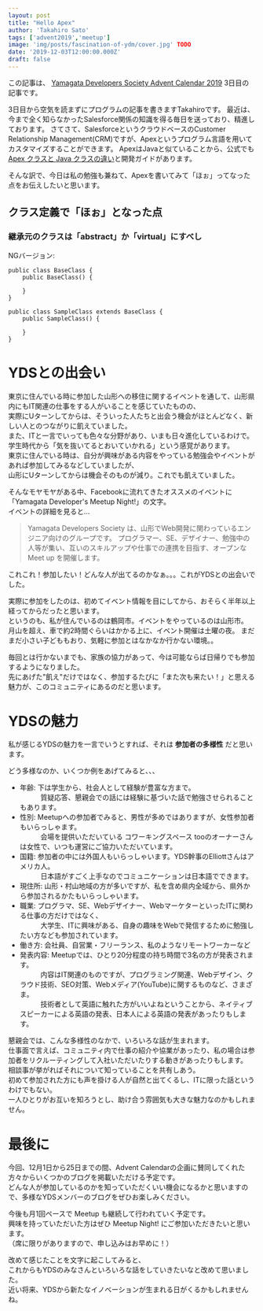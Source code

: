```yaml
---
layout: post
title: "Hello Apex"
author: 'Takahiro Sato'
tags: ['advent2019','meetup']
image: 'img/posts/fascination-of-ydm/cover.jpg' TODO
date: '2019-12-03T12:00:00.000Z'
draft: false
---
```

この記事は、 [Yamagata Developers Society Advent Calendar 2019](https://adventar.org/calendars/4619) 3日目の記事です。

3日目から空気を読まずにプログラムの記事を書きますTakahiroです。
最近は、今まで全く知らなかったSalesforce関係の知識を得る毎日を送っており、精進しております。
さてさて、SalesforceというクラウドベースのCustomer Relationship Management(CRM)ですが、Apexというプログラム言語を用いてカスタマイズすることができます。
ApexはJavaと似ていることから、公式でも[Apex クラスと Java クラスの違い](https://developer.salesforce.com/docs/atlas.ja-jp.apexcode.meta/apexcode/apex_classes_java_diffs.htm)と開発ガイドがあります。

そんな訳で、今日は私の勉強も兼ねて、Apexを書いてみて「ほぉ」ってなった点をお伝えしたいと思います。

## クラス定義で「ほぉ」となった点

### 継承元のクラスは「abstract」か「virtual」にすべし

NGバージョン:
```
public class BaseClass {
    public BaseClass() {

    }
}

public class SampleClass extends BaseClass {
    public SampleClass() {

    }
}
```

# YDSとの出会い

東京に住んでいる時に参加した山形への移住に関するイベントを通して、山形県内にもIT関連の仕事をする人がいることを感じていたものの、  
実際にUターンしてからは、そういった人たちと出会う機会がほとんどなく、新しい人とのつながりに飢えていました。  
また、ITと一言でいっても色々な分野があり、いまも日々進化しているわけで。学生時代から「気を抜いてるとおいていかれる」という感覚があります。  
東京に住んでいる時は、自分が興味がある内容をやっている勉強会やイベントがあれば参加してみるなどしていましたが、  
山形にUターンしてからは機会そのものが減り。これでも飢えていました。  

そんなモヤモヤがある中、Facebookに流れてきたオススメのイベントに「Yamagata Developer's Meetup Night!」の文字。  
イベントの詳細を見ると...

> Yamagata Developers Society は、山形でWeb開発に関わっているエンジニア向けのグループです。
> プログラマー、SE、デザイナー、勉強中の人等が集い、互いのスキルアップや仕事での連携を目指す、オープンなMeet up を開催します。

これこれ！参加したい！どんな人が出てるのかなぁ。。。これがYDSとの出会いでした。

実際に参加をしたのは、初めてイベント情報を目にしてから、おそらく半年以上経ってからだったと思います。  
というのも、私が住んでいるのは鶴岡市。イベントをやっているのは山形市。  
月山を超え、車で約2時間ぐらいはかかる上に、イベント開催は土曜の夜。
まだまだ小さい子どももおり、気軽に参加とはなかなか行かない環境。。  

毎回とは行かないまでも、家族の協力があって、今は可能ならば日帰りでも参加するようになりました。  
先にあげた"飢え"だけではなく、参加するたびに「また次も来たい！」と思える魅力が、このコミュニティにあるのだと思います。


# YDSの魅力

私が感じるYDSの魅力を一言でいうとすれば、それは **参加者の多様性** だと思います。  

どう多様なのか、いくつか例をあげてみると、、、

- 年齢: 下は学生から、社会人として経験が豊富な方まで。  
　　　質疑応答、懇親会での話には経験に基づいた話で勉強させられることもあります。
- 性別: Meetupへの参加者でみると、男性が多めではありますが、女性参加者もいらっしゃます。  
　　　会場を提供いただいている コワーキングスペース tooのオーナーさんは女性で、いつも運営にご協力いただいています。
- 国籍: 参加者の中には外国人もいらっしゃいます。YDS幹事のElliottさんはアメリカ人。  
　　　日本語がすごく上手なのでコミュニケーションは日本語でできます。  
- 現住所: 山形・村山地域の方が多いですが、私を含め県内全域から、県外から参加されるかたもいらっしゃいます。
- 職業: プログラマ、SE、Webデザイナー、WebマーケターといったITに関わる仕事の方だけではなく、  
　　　大学生、ITに興味がある、自身の趣味をWebで発信するために勉強したい方なども参加されています。  
- 働き方: 会社員、自営業・フリーランス、私のようなリモートワーカーなど
- 発表内容: Meetupでは、ひとり20分程度の持ち時間で3名の方が発表されます。  
　　　内容はIT関連のものですが、プログラミング関連、Webデザイン、クラウド技術、SEO対策、Webメディア(YouTube)に関するものなど、さまざま。  
　　　技術者として英語に触れた方がいいよねということから、ネイティブスピーカーによる英語の発表、日本人による英語の発表があったりもします。

懇親会では、こんな多様性のなかで、いろいろな話が生まれます。  
仕事面で言えば、コミュニティ内で仕事の紹介や協業があったり、私の場合は参加者をリクルーティングして入社いただいたりする動きがあったりもします。  
相談事が挙がればそれについて知っていることを共有しあう。  
初めて参加された方にも声を掛ける人が自然と出てくるし、ITに限った話というわけでもない。  
一人ひとりがお互いを知ろうとし、助け合う雰囲気も大きな魅力なのかもしれません。


# 最後に

今回、12月1日から25日までの間、Advent Calendarの企画に賛同してくれた方々からいくつかのブログを掲載いただける予定です。  
どんな人が参加しているのかを知っていただくいい機会になるかと思いますので、多様なYDSメンバーのブログをぜひお楽しみください。  

今後も月1回ペースで Meetup も継続して行われていく予定です。  
興味を持っていただいた方はぜひ Meetup Night! にご参加いただきたいと思います。  
（席に限りがありますので、申し込みはお早めに！）

改めて感じたことを文字に起こしてみると、  
これからもYDSのみなさんといろいろな話をしていきたいなと改めて思いました。  
近い将来、YDSから新たなイノベーションが生まれる日がくるかもしれませんね。